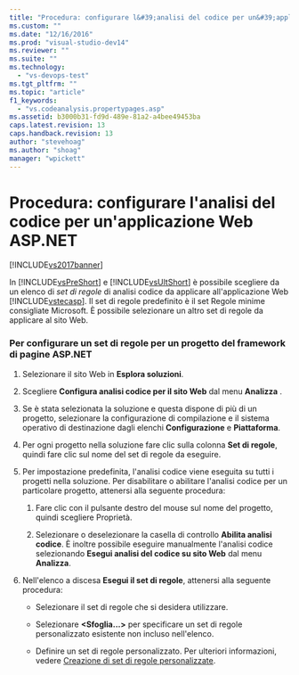 ```yaml
---
title: "Procedura: configurare l&#39;analisi del codice per un&#39;applicazione Web ASP.NET | Microsoft Docs"
ms.custom: ""
ms.date: "12/16/2016"
ms.prod: "visual-studio-dev14"
ms.reviewer: ""
ms.suite: ""
ms.technology: 
  - "vs-devops-test"
ms.tgt_pltfrm: ""
ms.topic: "article"
f1_keywords: 
  - "vs.codeanalysis.propertypages.asp"
ms.assetid: b3000b31-fd9d-489e-81a2-a4bee49453ba
caps.latest.revision: 13
caps.handback.revision: 13
author: "stevehoag"
ms.author: "shoag"
manager: "wpickett"
---
```

# Procedura: configurare l&#39;analisi del codice per un&#39;applicazione Web ASP.NET
[!INCLUDE[vs2017banner](../code-quality/includes/vs2017banner.md)]

In [!INCLUDE[vsPreShort](../code-quality/includes/vspreshort_md.md)] e [!INCLUDE[vsUltShort](../code-quality/includes/vsultshort_md.md)] è possibile scegliere da un elenco di *set di regole* di analisi codice da applicare all'applicazione Web [!INCLUDE[vstecasp](../code-quality/includes/vstecasp_md.md)].  Il set di regole predefinito è il set Regole minime consigliate Microsoft.  È possibile selezionare un altro set di regole da applicare al sito Web.  
  
### Per configurare un set di regole per un progetto del framework di pagine ASP.NET  
  
1.  Selezionare il sito Web in **Esplora soluzioni**.  
  
2.  Scegliere **Configura analisi codice per il sito Web** dal menu **Analizza** .  
  
3.  Se è stata selezionata la soluzione e questa dispone di più di un progetto, selezionare la configurazione di compilazione e il sistema operativo di destinazione dagli elenchi **Configurazione** e **Piattaforma**.  
  
4.  Per ogni progetto nella soluzione fare clic sulla colonna **Set di regole**, quindi fare clic sul nome del set di regole da eseguire.  
  
5.  Per impostazione predefinita, l'analisi codice viene eseguita su tutti i progetti nella soluzione.  Per disabilitare o abilitare l'analisi codice per un particolare progetto, attenersi alla seguente procedura:  
  
    1.  Fare clic con il pulsante destro del mouse sul nome del progetto, quindi scegliere Proprietà.  
  
    2.  Selezionare o deselezionare la casella di controllo **Abilita analisi codice**.  È inoltre possibile eseguire manualmente l'analisi codice selezionando **Esegui analisi del codice su sito Web** dal menu **Analizza**.  
  
6.  Nell'elenco a discesa **Esegui il set di regole**, attenersi alla seguente procedura:  
  
    -   Selezionare il set di regole che si desidera utilizzare.  
  
    -   Selezionare **\<Sfoglia...\>** per specificare un set di regole personalizzato esistente non incluso nell'elenco.  
  
    -   Definire un set di regole personalizzato.  Per ulteriori informazioni, vedere [Creazione di set di regole personalizzate](../code-quality/creating-custom-code-analysis-rule-sets.md).